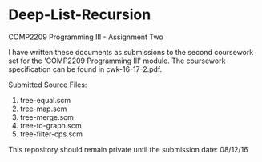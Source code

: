 # Deep-List-Recursion
COMP2209 Programming III - Assignment Two

I have written these documents as submissions to the second coursework 
set for the 'COMP2209 Programming III' module. The coursework specification 
can be found in cwk-16-17-2.pdf.

Submitted Source Files:

1. tree-equal.scm
2. tree-map.scm
3. tree-merge.scm
4. tree-to-graph.scm
5. tree-filter-cps.scm

This repository should remain private until the submission date: 08/12/16
